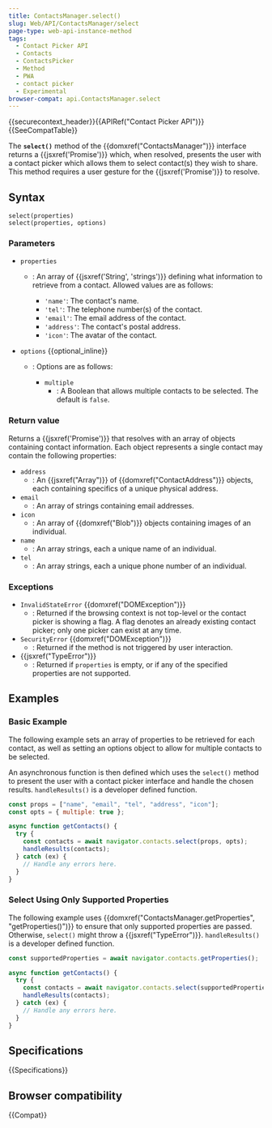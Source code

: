 ```yaml
---
title: ContactsManager.select()
slug: Web/API/ContactsManager/select
page-type: web-api-instance-method
tags:
  - Contact Picker API
  - Contacts
  - ContactsPicker
  - Method
  - PWA
  - contact picker
  - Experimental
browser-compat: api.ContactsManager.select
---
```


{{securecontext_header}}{{APIRef("Contact Picker API")}}{{SeeCompatTable}}

The **`select()`** method of the
{{domxref("ContactsManager")}} interface returns a {{jsxref('Promise')}} which, when
resolved, presents the user with a contact picker which allows them to select contact(s)
they wish to share. This method requires a user gesture for the {{jsxref('Promise')}} to
resolve.

## Syntax

```js-nolint
select(properties)
select(properties, options)
```

### Parameters

- `properties`

  - : An array of {{jsxref('String', 'strings')}} defining what information to retrieve
    from a contact. Allowed values are as follows:

    - `'name'`: The contact's name.
    - `'tel'`: The telephone number(s) of the contact.
    - `'email'`: The email address of the contact.
    - `'address'`: The contact's postal address.
    - `'icon'`: The avatar of the contact.

- `options` {{optional_inline}}

  - : Options are as follows:

    - `multiple`
      - : A Boolean that allows multiple contacts to be selected. The default is `false`.

### Return value

Returns a {{jsxref('Promise')}} that resolves with an array of objects containing contact information. Each object represents a single contact may contain the following properties:

- `address`
  - : An {{jsxref("Array")}} of {{domxref("ContactAddress")}} objects, each containing specifics of a unique physical address.
- `email`
  - : An array of strings containing email addresses.
- `icon`
  - : An array of {{domxref("Blob")}} objects containing images of an individual.
- `name`
  - : An array strings, each a unique name of an individual.
- `tel`
  - : An array strings, each a unique phone number of an individual.

### Exceptions

- `InvalidStateError` {{domxref("DOMException")}}
  - : Returned if the browsing context is not top-level or the contact picker is showing a flag. A flag denotes an already existing contact picker; only one picker can exist at any time.
- `SecurityError` {{domxref("DOMException")}}
  - : Returned if the method is not triggered by user interaction.
- {{jsxref("TypeError")}}
  - : Returned if `properties` is empty, or if any of the specified properties are not
    supported.

## Examples

### Basic Example

The following example sets an array of properties to be retrieved for each contact, as
well as setting an options object to allow for multiple contacts to be selected.

An asynchronous function is then defined which uses the `select()` method to
present the user with a contact picker interface and handle the chosen results.
`handleResults()` is a developer defined function.

```js
const props = ["name", "email", "tel", "address", "icon"];
const opts = { multiple: true };

async function getContacts() {
  try {
    const contacts = await navigator.contacts.select(props, opts);
    handleResults(contacts);
  } catch (ex) {
    // Handle any errors here.
  }
}
```

### Select Using Only Supported Properties

The following example uses {{domxref("ContactsManager.getProperties", "getProperties()")}} to ensure that only supported properties are passed. Otherwise, `select()` might throw a {{jsxref("TypeError")}}. `handleResults()` is a developer defined function.

```js
const supportedProperties = await navigator.contacts.getProperties();

async function getContacts() {
  try {
    const contacts = await navigator.contacts.select(supportedProperties);
    handleResults(contacts);
  } catch (ex) {
    // Handle any errors here.
  }
}
```

## Specifications

{{Specifications}}

## Browser compatibility

{{Compat}}
